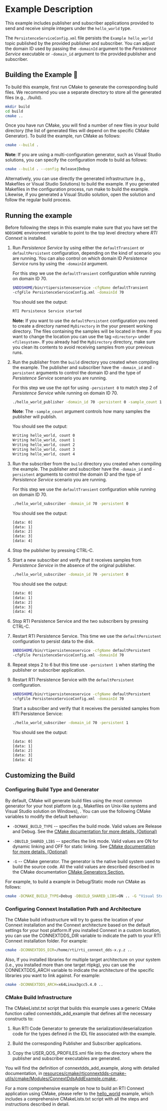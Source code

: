 # Example Description

This example includes publisher and subscriber applications provided to send
and receive simple integers under the `hello_world` type.

The `PersistenceServiceConfig.xml` file persists the `Example hello_world`
topic published by the provided publisher and subscriber. You can adjust the
domain ID used by passing the `-domainId` argument to the *Persistence Service*
executable or `-domain_id` argument to the provided publisher and subscriber.

## Building the Example :wrench:

To build this example, first run CMake to generate the corresponding build
files. We recommend you use a separate directory to store all the generated
files (e.g., ./build).

```sh
mkdir build
cd build
cmake ..
```

Once you have run CMake, you will find a number of new files in your build
directory (the list of generated files will depend on the specific CMake
Generator). To build the example, run CMake as follows:

```sh
cmake --build .
```

**Note**: If you are using a multi-configuration generator, such as Visual
Studio solutions, you can specify the configuration mode to build as follows:

```sh
cmake --build . --config Release|Debug
```

Alternatively, you can use directly the generated infrastructure (e.g.,
Makefiles or Visual Studio Solutions) to build the example. If you generated
Makefiles in the configuration process, run make to build the example. Likewise,
if you generated a Visual Studio solution, open the solution and follow the
regular build process.

## Running the example

Before following the steps in this example make sure that you have set the
`NDDSHOME` environment variable to point to the top level directory where
*RTI Connext* is installed.

1.  Run *Persistence Service* by using either the `defaultTransient` or
    `defaultPersistent` configuration, depending on the kind of scenario you
    are running. You can also control on which domain ID *Persistence Service*
    runs by using the `-domainId` argument.

    For this step we use the `defaultTransient` configuration while running on
    domain ID 70.

    ```sh
    $NDDSHOME/bin/rtipersistenceservice -cfgName defaultTransient
    -cfgFile PersistenceServiceConfig.xml -domainId 70
    ```

    You should see the output:

    ```sh
    RTI Persistence Service started
    ```

    **Note:** If you want to use the `defaultPersistent` configuration you need to
    create a directory named `MyDirectory` in the your present working directory.
    The files containing the samples will be located in there. If you want to
    change the location you can use the tag `<directory>` under `<filesystem>`.
    If you already had the `MyDirectory` directory, make sure you clean its
    contents to avoid receiving samples from your previous runs.

2.  Run the publisher from the `build` directory you created when compiling the
    example. The publisher and subscriber have the `-domain_id` and `-persistent`
    arguments to control the domain ID and the type of *Persistence Service*
    scenario you are running.

    For this step we use the opt for using `-persistent 0` to match step 2 of
    *Persistence Service* while running on domain ID 70.

    ```sh
    ./hello_world_publisher -domain_id 70 -persistent 0 -sample_count 10
    ```

    **Note**: The `-sample_count` argument controls how many samples the publisher
    will publish.

    You should see the output:

    ```sh
    Writing hello_world, count 0
    Writing hello_world, count 1
    Writing hello_world, count 2
    Writing hello_world, count 3
    Writing hello_world, count 4
    ```

3.  Run the subscriber from the `build` directory you created when compiling the
    example. The publisher and subscriber have the `-domain_id` and `-persistent`
    arguments to control the domain ID and the type of *Persistence Service*
    scenario you are running.

    For this step we use the `defaultTransient` configuration while running on
    domain ID 70.

    ```sh
    ./hello_world_subscriber -domain_id 70 -persistent 0
    ```

    You should see the output:

    ```sh
    [data: 0]
    [data: 1]
    [data: 2]
    [data: 3]
    [data: 4]
    ```

4.  Stop the publisher by pressing CTRL-C.

5.  Start a new subscriber and verify that it receives samples from *Persistence
    Service* in the absence of the original publisher.

    ```sh
    ./hello_world_subscriber -domain_id 70 -persistent 0
    ```

    You should see the output:

    ```sh
    [data: 0]
    [data: 1]
    [data: 2]
    [data: 3]
    [data: 4]
    ```

6.  Stop RTI Persistence Service and the two subscribers by pressing CTRL-C.

7.  Restart RTI Persistence Service. This time we use the `defaultPersistent`
    configuration to persist data to the disk.

    ```sh
    $NDDSHOME/bin/rtipersistenceservice -cfgName defaultPersistent
    -cfgFile PersistenceServiceConfig.xml -domainId 70
    ```

8.  Repeat steps 2 to 6 but this time use `-persistent 1` when starting the
    publisher or subscriber application.

9.  Restart RTI Persistence Service with the `defaultPersistent` configuration.

    ```sh
    $NDDSHOME/bin/rtipersistenceservice -cfgName defaultPersistent
    -cfgFile PersistenceServiceConfig.xml -domainId 70
    ```

    Start a subscriber and verify that it receives the persisted samples from
    RTI Persistence Service:

    ```sh
    ./hello_world_subscriber -domain_id 70 -persistent 1
    ```

    You should see the output:

    ```sh
    [data: 0]
    [data: 1]
    [data: 2]
    [data: 3]
    [data: 4]
    ```

## Customizing the Build

### Configuring Build Type and Generator

By default, CMake will generate build files using the most common generator for
your host platform (e.g., Makefiles on Unix-like systems and Visual Studio
solution on Windows), \. You can use the following CMake variables to modify the
default behavior:

-   `-DCMAKE_BUILD_TYPE` -- specifies the build mode. Valid values are Release
    and Debug. See the [CMake documentation for more details.
    (Optional)](https://cmake.org/cmake/help/latest/variable/CMAKE_BUILD_TYPE.html)

-   `-DBUILD_SHARED_LIBS` -- specifies the link mode. Valid values are ON for
    dynamic linking and OFF for static linking. See [CMake documentation for
    more details.
    (Optional)](https://cmake.org/cmake/help/latest/variable/BUILD_SHARED_LIBS.html)

-   `-G` -- CMake generator. The generator is the native build system used to
    build the source code. All the valid values are described described in the
    CMake documentation [CMake Generators
    Section.](https://cmake.org/cmake/help/latest/manual/cmake-generators.7.html)

For example, to build a example in Debug/Static mode run CMake as follows:

```sh
cmake -DCMAKE_BUILD_TYPE=Debug -DBUILD_SHARED_LIBS=ON .. -G "Visual Studio 15 2017" -A x64
```

### Configuring Connext Installation Path and Architecture

The CMake build infrastructure will try to guess the location of your Connext
installation and the Connext architecture based on the default settings
for your host platform.If you installed Connext in a custom location, you
can use the CONNEXTDDS_DIR variable to indicate the path to your RTI Connext
installation folder. For example:

```sh
cmake -DCONNEXTDDS_DIR=/home/rti/rti_connext_dds-x.y.z ..
```

Also, If you installed libraries for multiple target architecture on your system
(i.e., you installed more than one target rtipkg), you can use the
CONNEXTDDS_ARCH variable to indicate the architecture of the specific libraries
you want to link against. For example:

```sh
cmake -DCONNEXTDDS_ARCH=x64Linux3gcc5.4.0 ..
```

### CMake Build Infrastructure

The CMakeListst.txt script that builds this example uses a generic CMake
function called connextdds_add_example that defines all the necessary constructs
to:

1.  Run RTI Code Generator to generate the serialization/deserialization code
    for the types defined in the IDL file associated with the example.

2.  Build the corresponding Publisher and Subscriber applications.

3.  Copy the USER_QOS_PROFILES.xml file into the directory where the publisher
    and subscriber executables are generated.

You will find the definition of connextdds_add_example, along with detailed
documentation, in
[resources/cmake/rticonnextdds-cmake-utils/cmake/Modules/ConnextDdsAddExample.cmake
](https://github.com/rticommunity/rticonnextdds-cmake-utils/blob/main/cmake/Modules/ConnextDdsAddExample.cmake).

For a more comprehensive example on how to build an RTI Connext application
using CMake, please refer to the
[hello_world](../../../connext_dds/build_systems/cmake/) example, which includes
a comprehensive CMakeLists.txt script with all the steps and instructions
described in detail.
